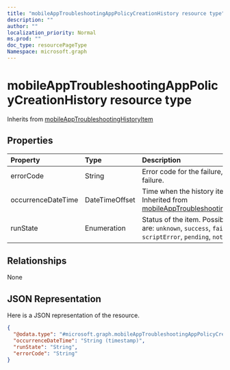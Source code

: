 ```yaml
---
title: "mobileAppTroubleshootingAppPolicyCreationHistory resource type"
description: ""
author: ""
localization_priority: Normal
ms.prod: ""
doc_type: resourcePageType
Namespace: microsoft.graph
---
```



# mobileAppTroubleshootingAppPolicyCreationHistory resource type




Inherits from [mobileAppTroubleshootingHistoryItem](../resources/mobileAppTroubleshootingHistoryItem.md)

## Properties
|Property|Type|Description|
|:---|:---|:---|
|errorCode|String|Error code for the failure, empty if no failure.|
|occurrenceDateTime|DateTimeOffset|Time when the history item occurred. Inherited from [mobileAppTroubleshootingHistoryItem](../resources/mobileAppTroubleshootingHistoryItem.md)|
|runState|Enumeration|Status of the item. Possible values are: `unknown`, `success`, `fail`, `scriptError`, `pending`, `notApplicable`.|

## Relationships
None

## JSON Representation
Here is a JSON representation of the resource.
<!-- {
  "blockType": "resource",
  "@odata.type": "microsoft.graph.mobileAppTroubleshootingAppPolicyCreationHistory"
}
-->
``` json
{
  "@odata.type": "#microsoft.graph.mobileAppTroubleshootingAppPolicyCreationHistory",
  "occurrenceDateTime": "String (timestamp)",
  "runState": "String",
  "errorCode": "String"
}
```

